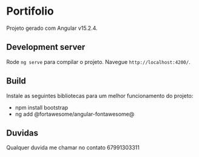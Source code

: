 # Portifolio

Projeto gerado com Angular v15.2.4.

## Development server

Rode `ng serve` para compilar o projeto. Navegue `http://localhost:4200/`.
## Build

Instale as seguintes bibliotecas para um melhor funcionamento do projeto:

- npm install bootstrap
- ng add @fortawesome/angular-fontawesome@


## Duvidas

Qualquer duvida me chamar no contato 67991303311

